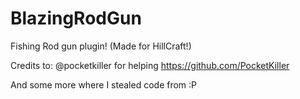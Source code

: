# BlazingRodGun
Fishing Rod gun plugin! (Made for HillCraft!)

Credits to:
@pocketkiller for helping
https://github.com/PocketKiller


And some more where I stealed code from :P
